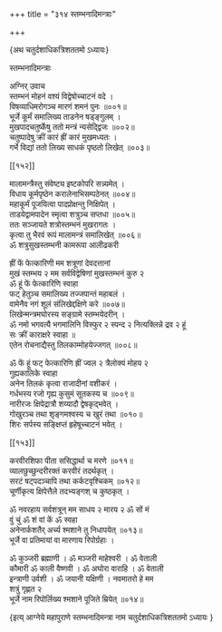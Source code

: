 +++
title = "३१४ स्तम्भनादिमन्त्राः"

+++

\{अथ चतुर्दशाधिकत्रिशततमो ऽध्यायः\}

स्तम्भनादिमन्त्राः  
    
अग्निर् उवाच  
स्तम्भनं मोहनं वश्यं विद्वेषोच्चाटनं वदे   ।  
विषव्याधिमरोगञ्च मारणं शमनं पुनः   ॥००१॥  
भूर्जे कूर्मं समालिख्य ताडनेन षड्ङ्गुलम्   ।  
मुखपादचतुर्ष्केषु ततो मन्त्रं न्यसेद्द्विजः ॥००२॥  
चतुष्पादेषु क्रीं कारं ह्रीं कारं मुखमध्यतः   ।  
गर्भे विद्यां ततो लिख्य साधकं पृष्ठतो लिखेत्   ॥००३॥  

[[१५२]]
    
मालामन्त्रैस्तु संवेष्ट्य इष्टकोपरि सन्न्यमेत् ।  
विधाय कूर्मपृष्ठेन करालेनाभिसम्पठेनत्   ॥००४॥  
महाकूर्मं पूजयित्वा पादप्रोक्षन्तु निक्षिपेत् ।  
ताडयेद्वामपादेन स्मृत्वा शत्रुञ्च सप्तधा ॥००५॥  
ततः सञ्जायते शत्रोस्तम्भनं मुखरागतः ।  
कृत्वा तु भैरवं रूपं मालामन्त्रं समालिखेत्   ॥००६॥  
ॐ शत्रुसुखस्तम्भनी कामरूपा आलीढकरी  
    
ह्रीं फें फेत्कारिणी मम शत्रूणां देवदत्तानां  
मुखं स्तम्भय २ मम सर्वविद्वेषिणां मुखस्तम्भनं कुरु २  
ॐ हूं फें फेत्कारिणि स्वाहा  
फट् हेतुञ्च समालिख्य तज्जपान्तं महाबलं ।  
वामेनैव नगं शूलं संलिखेद्दक्षिणे करे ॥००७॥  
लिखेन्मन्त्रमघोरस्य सङ्ग्रामे स्तम्भयेदरीन् ।  
ॐ नमो भगवत्यै भगमालिनि विस्फुर २ स्पन्द २ नित्यक्लिन्ने द्रव २ हूं  
सः क्रीं काराक्षरे स्वाहा ॥  
एतेन रोचनाद्यैस्तु तिलकाम्मोहयेज्जगत् ॥००८॥  
    
ॐ फें हूं फट् फेत्कारिणि ह्रीं ज्वल २ त्रैलोक्यं मोहय २  
गुह्यकालिके स्वाहा  
अनेन तिलकं कृत्वा राजादीनां वशीकरं ।  
गर्धभस्य रजो गृह्य कुसुमं सूतकस्य च ॥००९॥  
नारीरजः क्षिपेद्रात्रौ शय्यादौ द्वेषकृद्भवेत्   ।  
गोखुरञ्च तथा शृङ्गमश्वस्य च खुरं तथा   ॥०१०॥  
शिरः सर्पस्य सङ्क्षिप्तं हृहेषूच्चाटनं भवेत्   ।  

[[१५३]]
    
करवीरशिफा पीता ससिद्धार्था च मरणे ॥०११॥  
व्यालछुच्छुन्दरीरक्तं करवीरं तदर्थकृत् ।  
सरटं षट्पदञ्चापि तथा कर्कटवृश्चिकम्   ॥०१२॥  
चूर्णीकृत्य क्षिपेत्तैले तदभ्यङ्गश् च कुष्ठकृत्   ।  
    
ॐ नवरहाय सर्वशत्रून् मम साधय २ मारय २ ॐ सों मं  
वुं चुं ॐ शं वां कें ॐ स्वहा  
अनेनार्कशतैर् अर्च्य श्मशाने तु निधापयेत् ॥०१३॥  
भूर्जे वा प्रतिमायां वा मारणाय रिपोर्ग्रहाः   ।  
    
ॐ कुञ्जरी ब्रह्माणी । ॐ मञ्जरी माहेश्वरी । ॐ वेताली  
कौमारी ॐ काली वैष्णवी । ॐ अघोरा वाराहि । ॐ वेताली  
इन्त्राणी उर्वशी । ॐ जयानी यक्षिणी । नवमातरो हे मम  
शत्रुं गृह्णत २  
भूर्जे नाम रिपोर्लिख्य श्मशाने पूजिते म्रियेत् ॥०१४॥

\{इत्य् आग्नेये महापुराणे स्तम्भनादिमन्त्रा नाम चतुर्दशाधिकत्रिशततमो ऽध्यायः  }
    